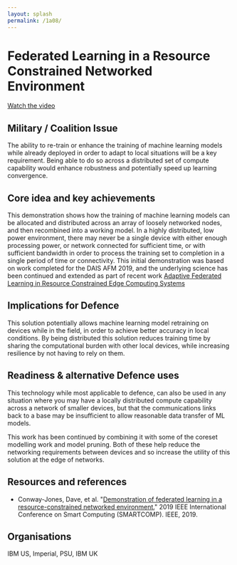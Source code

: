 ```yaml
---
layout: splash
permalink: /1a08/
---
```


# Federated Learning in a Resource Constrained Networked Environment

[Watch the video](https://ibm.box.com/v/Showcase-1a08-video)

## Military / Coalition Issue
The ability to re-train or enhance the training of machine learning models while already deployed in order to adapt to local situations will be a key requirement.
Being able to do so across a distributed set of compute capability would enhance robustness and potentially speed up learning convergence.


## Core idea and key achievements
This demonstration shows how the training of machine learning models can be allocated and distributed across an array of loosely networked nodes, and then recombined into a working model. 
In a highly distributed, low power environment, there may never be a single device with either enough processing power, or network connected for sufficient time, or with sufficient bandwidth in order to process the training set to completion in a single period of time or connectivity.
This initial demonstration was based on work completed for the DAIS AFM 2019, and the underlying science has been continued and extended as part of recent work [Adaptive Federated Learning in Resource Constrained Edge Computing Systems](/1b06/)

## Implications for Defence
This solution potentially allows machine learning model retraining on devices while in the field, in order to achieve better accuracy in local conditions. By being distributed this solution reduces training time by sharing the computational burden with other local devices, while increasing resilience by not having to rely on them.

## Readiness & alternative Defence uses
This technology while most applicable to defence, can also be used in any situation where you may have a locally distributed compute capability across a network of smaller devices, but that the communications links back to a base may be insufficient to allow reasonable data transfer of ML models.

This work has been continued by combining it with some of the coreset modelling work and model pruning. Both of these help reduce the networking requirements between devices and so increase the utility of this solution at the edge of networks.


<!-- ![image info](/dais/achievements/images/1a02_figure1.jpg) -->

## Resources and references

* Conway-Jones, Dave, et al. "[Demonstration of federated learning in a resource-constrained networked environment.](/doc-4099/)" 2019 IEEE International Conference on Smart Computing (SMARTCOMP). IEEE, 2019.

## Organisations
IBM US, Imperial, PSU, IBM UK

